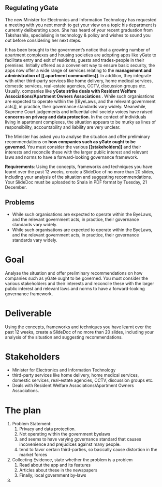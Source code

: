 ## Regulating yGate   
The new Minister for Electronics and Information Technology has requested a meeting with you  next month to get your view on a topic his department is currently deliberating upon. She has heard  of your recent graduation from Takshashila, specialising in technology & policy and wishes to sound  you out before considering her next steps.   

It has been brought to the government’s notice that a growing number of apartment complexes and  housing societies are adopting apps like yGate to facilitate entry and exit of residents, guests and  trades-people in their premises. Initially offered as a convenient way to ensure basic security, the  apps now offer a wide range of services relating to the **management and administration of [[ apartment communities]]**. In addition, they integrate with other third-party services like home  delivery, home medical services, domestic services, real-estate agencies, CCTV, discussion groups  etc.   
Usually, companies like **yGate strike deals with Resident Welfare Associations/Apartment Owners Associations** . While such organisations are expected to operate within the [[ByeLaws, and the relevant  government acts]], in practice, their governance standards vary widely.  Meanwhile, Supreme Court judgements and influential civil society voices have raised **concerns on  privacy and data protection.** In the context of individuals living in apartment complexes, the  situation appears to be murky as lines of responsibility, accountability and liability are very unclear.   

The Minister has asked you to analyse the situation and offer preliminary recommendations on **how  companies such as yGate ought to be governed**. You must consider the various **[[stakeholders]]** and  their interests and reconcile these with the larger public interest and relevant laws and norms to  have a forward-looking governance framework.   

**Requirements**:  Using the concepts, frameworks and techniques you have learnt over the past 12 weeks, create a  SlideDoc of no more than 20 slides, including your analysis of the situation and suggesting  recommendations. Your SlideDoc must be uploaded to Shala in PDF format by Tuesday, 21  December.  

## Problems
- While such organisations are expected to operate within the ByeLaws, and the relevant  government acts, in practice, their governance standards vary widely.
- While such organisations are expected to operate within the ByeLaws, and the relevant government acts, in practice, their governance standards vary widely.

# Goal
Analyse the situation and offer preliminary recommendations on how  
companies such as yGate ought to be governed.
You must consider the various stakeholders and their interests and reconcile these with the larger public interest and relevant laws and norms to have a forward-looking governance framework.

# Deliverable
Using the concepts, frameworks and techniques you have learnt over the past 12 weeks, create a  SlideDoc of no more than 20 slides, including your analysis of the situation and suggesting  recommendations.

# Stakeholders
- Minister for Electronics and Information Technology
- third-party services like home  delivery, home medical services, domestic services, real-estate agencies, CCTV, discussion groups  etc.  
- Deals with Resident Welfare Associations/Apartment Owners  Associations. 


# The plan
1. Problem Statement:
	1. Privacy and data protection.
	2. Not operating within the government byelaws
	3. and seems to have varying governance standard that causes incovenience and prejudices against many people.
	4. tend to favor certain third-parties, so basically cause distortion in the market forces
2. Collecting Evidence, state whether the problem is a problem
	1. Read about the app and its features
	2. Articles about these in the newspapers
	3. Finally, local government by-laws
3. 

